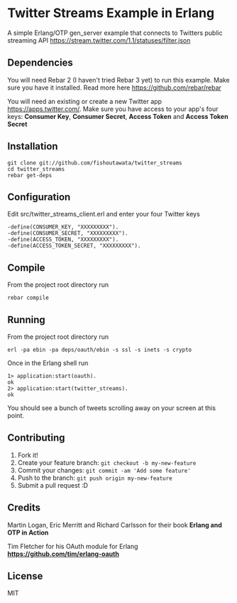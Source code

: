# Twitter Streams Example in Erlang

A simple Erlang/OTP gen_server example that connects to Twitters public streaming API https://stream.twitter.com/1.1/statuses/filter.json

## Dependencies

You will need Rebar 2 (I haven't tried Rebar 3 yet) to run this example.  Make
sure you have it installed.  Read more here https://github.com/rebar/rebar

You will need an existing or create a new Twitter app https://apps.twitter.com/.  Make sure you have access to your app's four keys: **Consumer Key**, **Consumer Secret**, **Access Token** and **Access Token Secret**

## Installation

    git clone git://github.com/fishoutawata/twitter_streams
    cd twitter_streams
    rebar get-deps

## Configuration

Edit src/twitter_streams_client.erl and enter your four Twitter keys

    -define(CONSUMER_KEY, "XXXXXXXXX").
    -define(CONSUMER_SECRET, "XXXXXXXXX").
    -define(ACCESS_TOKEN, "XXXXXXXXX").
    -define(ACCESS_TOKEN_SECRET, "XXXXXXXXX").

## Compile

From the project root directory run

    rebar compile

## Running

From the project root directory run

    erl -pa ebin -pa deps/oauth/ebin -s ssl -s inets -s crypto

Once in the Erlang shell run

    1> application:start(oauth).
    ok
    2> application:start(twitter_streams).
    ok

You should see a bunch of tweets scrolling away on your screen at this point.

## Contributing

1. Fork it!
2. Create your feature branch: `git checkout -b my-new-feature`
3. Commit your changes: `git commit -am 'Add some feature'`
4. Push to the branch: `git push origin my-new-feature`
5. Submit a pull request :D

## Credits

Martin Logan, Eric Merritt and Richard Carlsson for their book **Erlang and OTP in Action**

Tim Fletcher for his OAuth module for Erlang **https://github.com/tim/erlang-oauth**

## License

MIT
